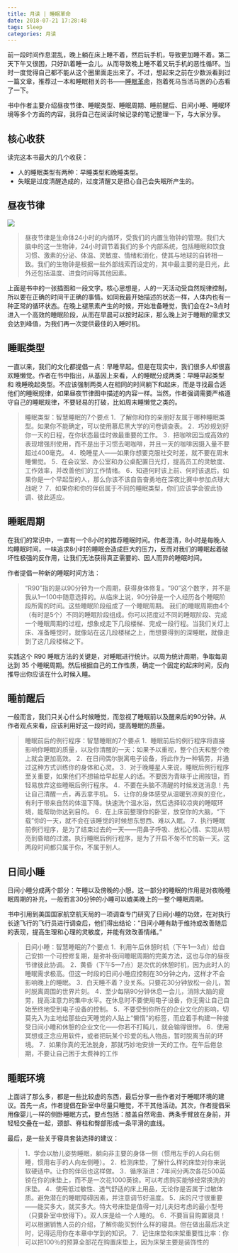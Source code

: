 ```yaml
---
title: 月读 | 睡眠革命
date: 2018-07-21 17:28:48
tags: Sleep
categories: 月读
---
```


前一段时间作息混乱，晚上躺在床上睡不着，然后玩手机，导致更加睡不着。第二天下午又很困，只好趴着睡一会儿。从而导致晚上睡不着又玩手机的恶性循环。当时一度觉得自己都不能从这个圈里面走出来了。不过，想起来之前在少数派看到过一篇文章，推荐过一本和睡眠相关的书——[睡眠革命](https://book.douban.com/subject/27023900/)，抱着死马当活马医的心态看了一下。

书中作者主要介绍昼夜节律、睡眠类型、睡眠周期、睡前醒后、日间小睡、睡眠环境等多个方面的内容，我将自己在阅读时候记录的笔记整理一下，与大家分享。

## 核心收获

读完这本书最大的几个收获：

- 人的睡眠类型有两种：早睡类型和晚睡类型。
- 失眠是过度清醒造成的，过度清醒又是担心自己会失眠所产生的。


## 昼夜节律

![](https://media.xiang578.com/15321615677483.jpg)

> 昼夜节律是生命体24小时的内循环，受我们的内置生物钟的管理。我们大脑中的这一生物钟，24小时调节着我们的多个内部系统，包括睡眠和饮食习惯、激素的分泌、体温、灵敏度、情绪和消化，使其与地球的自转相一致。我们的生物钟是根据一些外部线索而设定的，其中最主要的是日光，此外还包括温度、进食时间等其他因素。

上面是书中的一张插图和一段文字。核心思想是，人的一天活动受自然规律控制，所以要在正确的时间干正确的事情。如同我最开始描述的状态一样，人体内也有一种正常的循环状态。在晚上褪黑素产生的时候，开始准备睡觉，我们会在2~3点时进入一个高效的睡眠阶段，从而在早晨可以按时起床，那么晚上对于睡眠的需求又会达到峰值，为我们再一次提供最佳的入睡时机。

## 睡眠类型

一直以来，我们的文化都提倡一点：早睡早起。但是在现实中，我们很多人却很喜欢睡懒觉。作者在书中指出，从基因上来看，人的睡眠分成两类：早睡早起类型 和 晚睡晚起类型。不应该强制两类人在相同的时间躺下和起床，而是寻找最合适他们的睡眠规律，如果昼夜节律图中描述的内容一样。当然，作者强调需要严格遵守自己的睡眠规律，不要轻易的打破，比如周末睡懒觉之类的。

>睡眠类型：智慧睡眠的7个要点 
>1．了解你和你的亲朋好友属于哪种睡眠类型。如果你不能确定，可以使用慕尼黑大学的问卷调查表。 
>2．巧妙规划好你一天的日程，在你状态最佳时做最重要的工作。
>3．把咖啡因当成高效的表现增强剂使用，而不是出于习惯去喝咖啡，并且一天的咖啡因摄入量不要超过400毫克。 
>4．晚睡星人——如果你想要克服社交时差，就不要在周末睡懒觉。 
>5．在会议室、办公室和办公桌配置日光灯，提高员工的灵敏度、工作效率，并改善他们的工作情绪。 
>6．知道何时该上前、何时该退后。如果你是一个早起型的人，那么你该不该自告奋勇地在深夜比赛中参加点球大战呢？ 
>7．如果你和你的伴侣属于不同的睡眠类型，你们应该学会彼此协调、彼此适应。


## 睡眠周期

在我们的常识中，一直有一个8小时的推荐睡眠时间。作者澄清，8小时是每晚人均睡眠时间，一味追求8小时的睡眠会造成巨大的压力，反而对我们的睡眠起着破坏性极强的反作用，让我们无法获得真正需要的、因人而异的睡眠时间。

作者提倡一种新的睡眠时间方法：
>“R90”指的是以90分钟为一个周期，获得身体修复。“90”这个数字，并不是我从1—100中随意选择的。从临床上说，90分钟是一个人经历各个睡眠阶段所需的时间。这些睡眠阶段组成了一个睡眠周期。 我们的睡眠周期由4个（有时是5个）不同的睡眠阶段组成。你可以把度过不同的睡眠阶段、完成一个睡眠周期的过程，想象成走下几段楼梯、完成一段行程。当我们关灯上床、准备睡觉时，就像站在这几段楼梯之上，而想要得到的深睡眠，就像走到了这几段楼梯之下。

实践这个 R90 睡眠方法的关键是，对睡眠进行统计。以周为统计周期，争取每周达到 35 个睡眠周期。然后根据自己的工作性质，确定一个固定的起床时间，反向推导出你应该在什么时候入睡。

## 睡前醒后

一般而言，我们只关心什么时候睡觉，而忽视了睡眠前以及醒来后的90分钟。从作者观点来看，应该利用好这一段时间，提高睡眠的质量。

>睡眠前后的例行程序：智慧睡眠的7个要点
>1．睡眠前后的例行程序将直接影响你睡眠的质量，以及你清醒的一天：如果予以重视，整个白天和整个晚上就会更加高效。
>2．在日间偶尔脱离电子设备，将此作为一种犒劳，并通过这种方式训练你的身体和心灵。
>3．对于晚睡星人来说，睡眠后例行程序至关重要，如果他们不想输给早起星人的话。不要因为青睐于止闹按钮，而轻易放弃这些睡眠后例行程序。 
>4．不要在头脑不清醒的时候发送消息！先让自己清醒一点，再去拿手机。 
>5．让你的身体感受从温暖到凉爽的变化，有利于带来自然的体温下降。快速洗个温水浴，然后选择较凉爽的睡眠环境，能帮助你达到目的。
>6．在上床前整理你的卧室，放空你的大脑，“下载”你的一天，就不会在该睡觉的时候想东想西、难以入眠。
>7．执行睡眠前例行程序，是为了结束过去的一天——用鼻子呼吸、放松心情、实现从明亮到昏暗的过渡。执行睡眠后例行程序，是为了开启不匆不忙的新一天。这两段时间都只属于你，不属于别人。

## 日间小睡

日间小睡分成两个部分：午睡以及傍晚的小憩。这一部分的睡眠的作用是对夜晚睡眠周期的补充，一般而言30分钟的小睡可以媲美晚上的一整个睡眠周期。

书中引用到美国国家航空航天局的一项调查专门研究了日间小睡的功效，在对执行长途飞行的飞行员进行调查后，他们得出结论：“日间小睡有助于维持或改善随后的表现，提高生理和心理的灵敏度，并能有效改善情绪。”

>日间小睡：智慧睡眠的7个要点
>1．利用午后休憩时机（下午1—3点）给自己安排一个可控修复期，是弥补夜间睡眠周期的完美方法，这也与你的昼夜节律彼此协调。 
>2．黄昏（下午5—7点）是次优的休憩时机，因为此时人的睡眠需求极高。但这一时段的日间小睡应控制在30分钟之内，这样才不会影响晚上的睡眠。 
>3．白天睡不着？没关系。只要花30分钟放松一会儿，暂时脱离周围的世界片刻。 
>4．至少每隔90分钟休息一会儿，消除大脑的疲劳，提高注意力的集中水平。在休息时不要使用电子设备，你无需让自己自始至终地受到电子设备的控制。 
>5．不要受到你所在的企业文化的影响，切莫先入为主地给那些白天睡觉的人贴上“懒惰”的标签，而应着手构建一种接受日间小睡和休憩的企业文化——你若不打盹儿，就会输得很惨。 
>6．使用冥想或正念应用软件，或者把玩某个珍爱的私人物品，暂时脱离当前的环境。 
>7．如果你真的无法脱身，那就巧妙地安排一天的工作。在午后倦怠期，不要让自己困于太费神的工作

## 睡眠环境

上面讲了那么多，都是一些比较虚的东西，最后分享一些作者对于睡眠环境的建议。首先一点，作者提倡在卧室中尽量只睡觉，不干其他活动。其次，作者提倡采用像婴儿一样的侧卧睡眠方式，要点包括：膝盖自然弯曲、两条手臂放在身前，并轻轻交叠在一起，颈部、脊柱和臀部形成一条平滑的直线。

最后，是一些关于寝具套装选择的建议：

>1．学会以胎儿姿势睡眠，躺向非主要的身体一侧（惯用左手的人向右侧睡，惯用右手的人向左侧睡）。 
>2．检测床垫，了解什么样的床垫对你来说软硬适中。让你的伴侣也这样做。 
>3．循序渐进：7年间分两次各花500英镑在你的床垫上，而不是一次花1000英镑。可以考虑购买能够经常换洗的床垫。 
>4．使用低过敏性、透气舒适的床上用品，无论你是否属于过敏体质。避免潜在的睡眠障碍因素，并注意调节好温度。 
>5．床的尺寸很重要——能买多大，就买多大。特大号床垫是值得一对儿夫妇考虑的最小型号（只要卧室中放得下）。双人床是给一个人睡的。 
>6．不要盲目购置寝具！可以根据销售人员的介绍，了解你能买到什么样的寝具。但在做出最后决定时，记得运用你在本章中学到的知识。 
>7．记住床垫和床架重要性比率：你可以把100％的预算全部花在购置床垫上，因为床架主要是装饰性的

